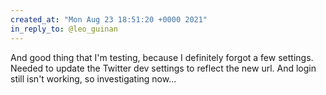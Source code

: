 ```yaml
---
created_at: "Mon Aug 23 18:51:20 +0000 2021"
in_reply_to: @leo_guinan
---
```


And good thing that I'm testing, because I definitely forgot a few settings. Needed to update the Twitter dev settings to reflect the new url. And login still isn't working, so investigating now...